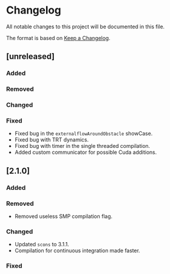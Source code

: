 # Changelog

All notable changes to this project will be documented in this file.

The format is based on [Keep a Changelog](http://keepachangelog.com/en/1.0.0/).

## [unreleased]

### Added

### Removed

### Changed

### Fixed

  * Fixed bug in the `externalflowAroundObstacle` showCase.
  * Fixed bug with TRT dynamics.
  * Fixed bug with timer in the single threaded compilation.
  * Added custom communicator for possible Cuda additions.

## [2.1.0]

### Added

### Removed

  * Removed useless SMP compilation flag.

### Changed

  * Updated `scons` to 3.1.1.
  * Compilation for continuous integration made faster.

### Fixed



